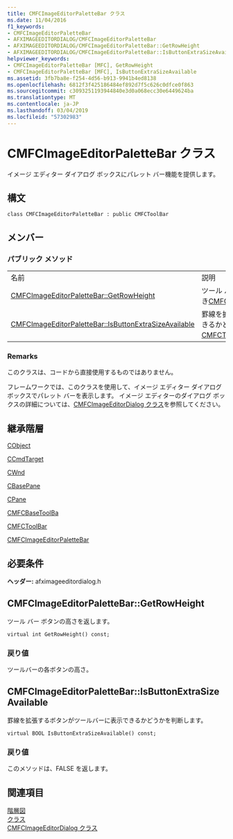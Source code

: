 ```yaml
---
title: CMFCImageEditorPaletteBar クラス
ms.date: 11/04/2016
f1_keywords:
- CMFCImageEditorPaletteBar
- AFXIMAGEEDITORDIALOG/CMFCImageEditorPaletteBar
- AFXIMAGEEDITORDIALOG/CMFCImageEditorPaletteBar::GetRowHeight
- AFXIMAGEEDITORDIALOG/CMFCImageEditorPaletteBar::IsButtonExtraSizeAvailable
helpviewer_keywords:
- CMFCImageEditorPaletteBar [MFC], GetRowHeight
- CMFCImageEditorPaletteBar [MFC], IsButtonExtraSizeAvailable
ms.assetid: 3fb7ba8e-f254-4d56-b913-9941b4ed8138
ms.openlocfilehash: 6812f3f425186484ef892d7f5c626c0dfce0f863
ms.sourcegitcommit: c3093251193944840e3d0a068ecc30e6449624ba
ms.translationtype: MT
ms.contentlocale: ja-JP
ms.lasthandoff: 03/04/2019
ms.locfileid: "57302983"
---
```

# <a name="cmfcimageeditorpalettebar-class"></a>CMFCImageEditorPaletteBar クラス

イメージ エディター ダイアログ ボックスにパレット バー機能を提供します。

## <a name="syntax"></a>構文

```
class CMFCImageEditorPaletteBar : public CMFCToolBar
```

## <a name="members"></a>メンバー

### <a name="public-methods"></a>パブリック メソッド

|||
|-|-|
|名前|説明|
|[CMFCImageEditorPaletteBar::GetRowHeight](#getrowheight)|ツール バー ボタンの高さを返します。 (上書き[CMFCToolBar::GetRowHeight](../../mfc/reference/cmfctoolbar-class.md#getrowheight))。|
|[CMFCImageEditorPaletteBar::IsButtonExtraSizeAvailable](#isbuttonextrasizeavailable)|罫線を拡張するボタンがツールバーに表示できるかどうかを判断します。 (上書き[CMFCToolBar::IsButtonExtraSizeAvailable](../../mfc/reference/cmfctoolbar-class.md#isbuttonextrasizeavailable))。|

### <a name="remarks"></a>Remarks

このクラスは、コードから直接使用するものではありません。

フレームワークでは、このクラスを使用して、イメージ エディター ダイアログ ボックスでパレット バーを表示します。 イメージ エディターのダイアログ ボックスの詳細については、[CMFCImageEditorDialog クラス](../../mfc/reference/cmfcimageeditordialog-class.md)を参照してください。

## <a name="inheritance-hierarchy"></a>継承階層

[CObject](../../mfc/reference/cobject-class.md)

[CCmdTarget](../../mfc/reference/ccmdtarget-class.md)

[CWnd](../../mfc/reference/cwnd-class.md)

[CBasePane](../../mfc/reference/cbasepane-class.md)

[CPane](../../mfc/reference/cpane-class.md)

[CMFCBaseToolBa](../../mfc/reference/cmfcbasetoolbar-class.md)

[CMFCToolBar](../../mfc/reference/cmfctoolbar-class.md)

[CMFCImageEditorPaletteBar](../../mfc/reference/cmfcimageeditorpalettebar-class.md)

## <a name="requirements"></a>必要条件

**ヘッダー:** afximageeditordialog.h

##  <a name="getrowheight"></a>  CMFCImageEditorPaletteBar::GetRowHeight

ツール バー ボタンの高さを返します。

```
virtual int GetRowHeight() const;
```

### <a name="return-value"></a>戻り値

ツールバーの各ボタンの高さ。

##  <a name="isbuttonextrasizeavailable"></a>  CMFCImageEditorPaletteBar::IsButtonExtraSizeAvailable

罫線を拡張するボタンがツールバーに表示できるかどうかを判断します。

```
virtual BOOL IsButtonExtraSizeAvailable() const;
```

### <a name="return-value"></a>戻り値

このメソッドは、FALSE を返します。

## <a name="see-also"></a>関連項目

[階層図](../../mfc/hierarchy-chart.md)<br/>
[クラス](../../mfc/reference/mfc-classes.md)<br/>
[CMFCImageEditorDialog クラス](../../mfc/reference/cmfcimageeditordialog-class.md)
